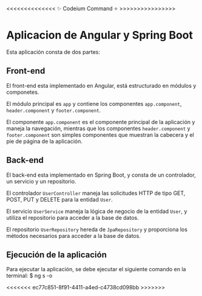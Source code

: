 <<<<<<<<<<<<<<  ✨ Codeium Command ⭐ >>>>>>>>>>>>>>>>
# Aplicacion de Angular y Spring Boot

Esta aplicación consta de dos partes:

## Front-end

El front-end esta implementado en Angular, está estructurado en módulos y componetes.

El módulo principal es `app` y contiene los componentes `app.component`, `header.component` y `footer.component`.

El componente `app.component` es el componente principal de la aplicación y maneja la navegación, mientras que los componentes `header.component` y `footer.component` son simples componentes que muestran la cabecera y el pie de página de la aplicación.

## Back-end

El back-end esta implementado en Spring Boot, y consta de un controlador, un servicio y un repositorio.

El controlador `UserController` maneja las solicitudes HTTP de tipo GET, POST, PUT y DELETE para la entidad `User`.

El servicio `UserService` maneja la lógica de negocio de la entidad `User`, y utiliza el repositorio para acceder a la base de datos.

El repositorio `UserRepository` hereda de `JpaRepository` y proporciona los métodos necesarios para acceder a la base de datos.

## Ejecución de la aplicación

Para ejecutar la aplicación, se debe ejecutar el siguiente comando en la terminal:
$ ng s -o

<<<<<<<  ec77c851-8f91-4411-a4ed-c4738cd098bb  >>>>>>>